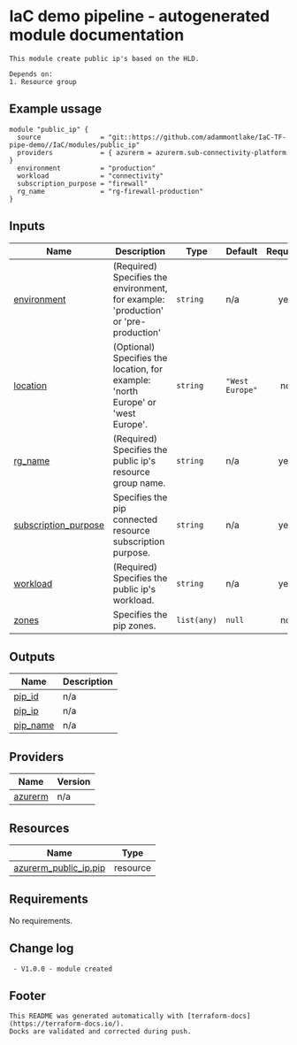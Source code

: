 <!-- BEGIN_TF_DOCS -->
# IaC demo pipeline - autogenerated module documentation
```hcl
This module create public ip's based on the HLD.

Depends on:
1. Resource group
```
## Example ussage
```hcl
module "public_ip" {
  source               = "git::https://github.com/adammontlake/IaC-TF-pipe-demo//IaC/modules/public_ip"
  providers            = { azurerm = azurerm.sub-connectivity-platform }
  environment          = "production"
  workload             = "connectivity"
  subscription_purpose = "firewall"
  rg_name              = "rg-firewall-production"
}
```
## Inputs

| Name | Description | Type | Default | Required |
|------|-------------|------|---------|:--------:|
| <a name="input_environment"></a> [environment](#input\_environment) | (Required) Specifies the environment, for example: 'production' or 'pre-production' | `string` | n/a | yes |
| <a name="input_location"></a> [location](#input\_location) | (Optional) Specifies the location, for example: 'north Europe' or 'west Europe'. | `string` | `"West Europe"` | no |
| <a name="input_rg_name"></a> [rg\_name](#input\_rg\_name) | (Required) Specifies the public ip's resource group name. | `string` | n/a | yes |
| <a name="input_subscription_purpose"></a> [subscription\_purpose](#input\_subscription\_purpose) | Specifies the pip connected resource subscription purpose. | `string` | n/a | yes |
| <a name="input_workload"></a> [workload](#input\_workload) | (Required) Specifies the public ip's workload. | `string` | n/a | yes |
| <a name="input_zones"></a> [zones](#input\_zones) | Specifies the pip zones. | `list(any)` | `null` | no |

## Outputs

| Name | Description |
|------|-------------|
| <a name="output_pip_id"></a> [pip\_id](#output\_pip\_id) | n/a |
| <a name="output_pip_ip"></a> [pip\_ip](#output\_pip\_ip) | n/a |
| <a name="output_pip_name"></a> [pip\_name](#output\_pip\_name) | n/a |

## Providers

| Name | Version |
|------|---------|
| <a name="provider_azurerm"></a> [azurerm](#provider\_azurerm) | n/a |

## Resources

| Name | Type |
|------|------|
| [azurerm_public_ip.pip](https://registry.terraform.io/providers/hashicorp/azurerm/latest/docs/resources/public_ip) | resource |

## Requirements

No requirements.

## Change log
```hcl
 - V1.0.0 - module created
```
## Footer
```hcl
This README was generated automatically with [terraform-docs](https://terraform-docs.io/).
Docks are validated and corrected during push.
```
<!-- END_TF_DOCS -->